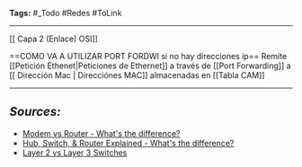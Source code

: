 **Tags:** #_Todo
#Redes  #ToLink 
- - -
 [[ Capa 2 (Enlace) OSI]]
 
==COMO VA A UTILIZAR PORT FORDWI si no hay direcciones ip== 
Remite [[Petición Ethenet|Peticiones de Ethernet]] a través de [[Port Forwarding]] a [[ Dirección Mac | Direcciónes MAC]] almacenadas en [[Tabla CAM]]  
- - - 
## ***Sources:***
- [Modem vs Router - What's the difference?](https://www.youtube.com/watch?v=Mad4kQ5835Y&list=PL7zRJGi6nMRzg0LdsR7F3olyLGoBcIvvg)
- [Hub, Switch, & Router Explained - What's the difference?](https://www.youtube.com/watch?v=1z0ULvg_pW8&list=PL7zRJGi6nMRzg0LdsR7F3olyLGoBcIvvg&index=2)
- [Layer 2 vs Layer 3 Switches](https://www.youtube.com/watch?v=bdNS0K4Bt8U&list=PL7zRJGi6nMRzg0LdsR7F3olyLGoBcIvvg&index=3&pp=iAQB)